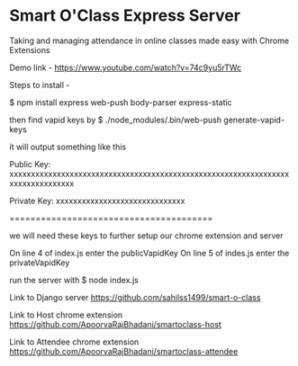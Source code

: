 # Smart O'Class Express Server
Taking and managing attendance in online classes made easy with Chrome Extensions

Demo link - https://www.youtube.com/watch?v=74c9yu5rTWc

Steps to install -

$ npm install express web-push body-parser express-static

then find vapid keys by 
$ ./node_modules/.bin/web-push generate-vapid-keys

it will output something like this

Public Key:
xxxxxxxxxxxxxxxxxxxxxxxxxxxxxxxxxxxxxxxxxxxxxxxxxxxxxxxxxxxxxxxxxxxxxxxxxxxxxxxx

Private Key:
xxxxxxxxxxxxxxxxxxxxxxxxxxxxxx

=======================================

we will need these keys to further setup our chrome extension and server

On line 4 of index.js enter the publicVapidKey
On line 5 of indes.js enter the privateVapidKey

run the server with
$ node index.js

Link to Django server https://github.com/sahilss1499/smart-o-class

Link to Host chrome extension https://github.com/ApoorvaRajBhadani/smartoclass-host

Link to Attendee chrome extension https://github.com/ApoorvaRajBhadani/smartoclass-attendee
